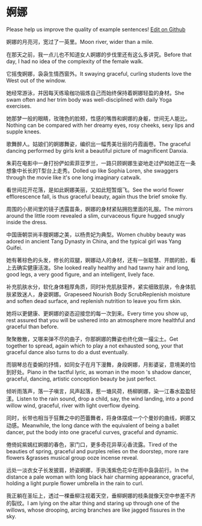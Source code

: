 # 婀娜

Please help us improve the quality of example sentences! [Edit on Github](https://github.com/jiyushe/jiyu-example-sentence-source/blob/main/chinese/enuo.md)

<p><span class="chinese">婀娜的月亮河，宽过了一英里。</span><span class="english">Moon river, wider than a mile.</span></p>

<p><span class="chinese">在那天之前，我一点儿也不知道女人婀娜的步伐里还有这么多讲究。</span><span class="english">Before that day, I had no idea of the complexity of the female walk.</span></p>

<p><span class="chinese">它摇曳婀娜，袅袅生情西窗外。</span><span class="english">It swaying graceful, curling students love the West out of the window.</span></p>

<p><span class="chinese">她经常游泳，并因每天练瑜枷功锻炼自己而始终保持着婀娜轻盈的身材。</span><span class="english">She swam often and her trim body was well-disciplined with daily Yoga exercises.</span></p>

<p><span class="chinese">她那梦一般的眼睛，玫瑰色的脸颊，性感的嘴唇和婀娜的身躯，世间无人能比。</span><span class="english">Nothing can be compared with her dreamy eyes, rosy cheeks, sexy lips and supple knees.</span></p>

<p><span class="chinese">歌舞醉人。姑娘们的婀娜舞姿，编织出一幅秀美壮丽的丹霞画卷。</span><span class="english">The graceful dancing performed by girls knit a beautiful picture of magnificent Danxia.</span></p>

<p><span class="chinese">朱莉在电影中一身打扮俨如索菲亚罗兰，一路只顾婀娜生姿地走过俨如她正在一条想象中长长的T型台上走秀。</span><span class="english">Dolled up like Sophia Loren, she swaggers through the movie like it's one long imaginary catwalk.</span></p>

<p><span class="chinese">看世间花开花落，是如此婀娜美丽，又如此短暂烟飞。</span><span class="english">See the world flower efflorescence fall, is thus graceful beauty, again thus the brief smoke fly.</span></p>

<p><span class="chinese">周围的小房间里的镜子透露苗条，婀娜的身材紧贴拥抱里面的礼服。</span><span class="english">The mirrors around the little room revealed a slim, curvaceous figure hugged snugly inside the dress.</span></p>

<p><span class="chinese">中国唐朝崇尚丰膄婀娜之美，以杨贵妃为典型。</span><span class="english">Women chubby beauty was adored in ancient Tang Dynasty in China, and the typical girl was Yang Guifei.</span></p>

<p><span class="chinese">她有著棕色的头发，修长的双腿，婀娜动人的身材，还有一张聪慧、开朗的脸，看上去确实健康活泼。</span><span class="english">She looked really healthy and had tawny hair and long, good legs, a very good figure, and an intelligent, lively face.</span></p>

<p><span class="chinese">补充肌肤水分，软化身体粗厚角质，同时补充肌肤营养，紧实细致肌肤，令身体肌肤紧致迷人，身姿婀娜。</span><span class="english">Grapeseed Nourish Body ScrubReplenish moisture and soften dead surface, and replenish nutrition to leave you firm skin.</span></p>

<p><span class="chinese">她将以更健康、更婀娜的姿态迎接您的每一次到来。</span><span class="english">Every time you show up, rest assured that you will be ushered into an atmosphere more healthful and graceful than before.</span></p>

<p><span class="chinese">聚聚散散，又哪来弹不尽的曲子，你那婀娜的舞姿也终化做一撮尘土。</span><span class="english">Get together to spread, again which to play a not exhausted song, your that graceful dance also turns to do a dust eventually.</span></p>

<p><span class="chinese">而钢琴总在委婉的抒情，如同女子在月下漫舞，身段婀娜，月影婆娑，意境美的恰到好处。</span><span class="english">Piano in the tactful lyric, as woman in the moon 's shadow dancer, graceful, dancing, artistic conception beauty be just perfect.</span></p>

<p><span class="chinese">倾听雨落声，落一子嗔言，风声起落，惹一塘风荷，杨柳婀娜，染一江春水盈盈轻漾。</span><span class="english">Listen to the rain sound, drop a child, say, the wind landing, into a pond willow wind, graceful, river with light overflow dyeing.</span></p>

<p><span class="chinese">同时，长带也相当于狂舞之中的芭蕾舞者，将身体摆成一个个曼妙的曲线，婀娜又动感。</span><span class="english">Meanwhile, the long dance with the equivalent of being a ballet dancer, put the body into one graceful curves, graceful and dynamic.</span></p>

<p><span class="chinese">倦倚姹紫嫣红婀娜的春色，家门口，更多奇花异草沁香流露。</span><span class="english">Tired of the beauties of spring, graceful and purples relies on the doorstep, more rare flowers &grasses musical group ooze incense reveal.</span></p>

<p><span class="chinese">远处一淡衣女子长发披肩，娇姿婀娜，手执浅紫色花伞在雨中袅袅前行。</span><span class="english">In the distance a pale woman with long black hair charming appearance, graceful, holding a light purple flower umbrella in the rain to curl.</span></p>

<p><span class="chinese">我正躺在圣坛上，透过一棵垂柳注视着天空，垂柳婀娜的枝条就像天空中参差不齐的裂纹。</span><span class="english">I am lying on the altar thing and staring up through one of the willows, whose drooping, arcing branches are like jagged fissures in the sky.</span></p>

